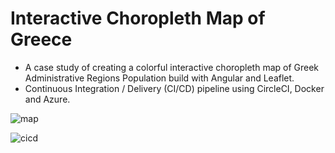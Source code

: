 # Interactive Choropleth Map of Greece

- A case study of creating a colorful interactive choropleth map of Greek Administrative Regions Population build with Angular and Leaflet.
- Continuous Integration / Delivery (CI/CD) pipeline using CircleCI, Docker and Azure.

![map](https://user-images.githubusercontent.com/32598290/104653331-1e2fe980-56c3-11eb-87cb-5b609bf24c3d.jpg)

![cicd](https://user-images.githubusercontent.com/32598290/104662008-7fab8480-56d2-11eb-9253-ee556804e0f4.jpg)

